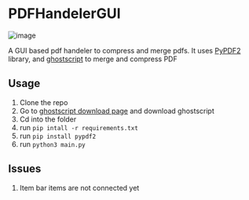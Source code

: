 # PDFHandelerGUI
![image](https://user-images.githubusercontent.com/95243692/229139481-9ebac936-f7cc-45cb-910e-2a6a85c56752.png)

A GUI based pdf handeler to compress and merge pdfs. It uses [PyPDF2](https://pypi.org/project/PyPDF2/) library, and [ghostscript](https://github.com/ArtifexSoftware/ghostpdl-downloads/releases/) to merge and compress PDF

## Usage
1. Clone the repo
2. Go to [ghostscript download page](https://github.com/ArtifexSoftware/ghostpdl-downloads/releases/) and download ghostscript
3. Cd into the folder
4. run ```pip intall -r requirements.txt```
5. run ```pip install pypdf2```
6. run ```python3 main.py```

## Issues
1. Item bar items are not connected yet
